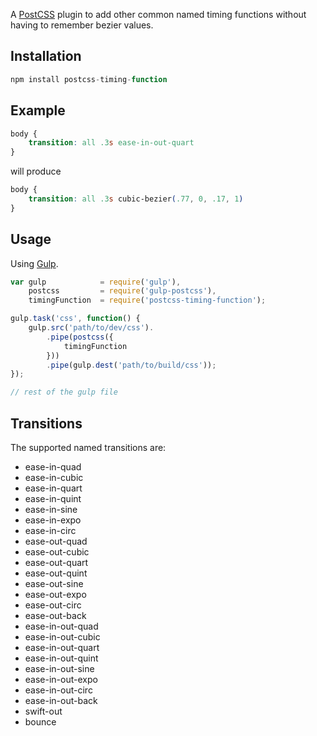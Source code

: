 A [PostCSS] plugin to add other common named timing functions without having to remember bezier values.

[PostCSS]: https://github.com/postcss/postcss
[Gulp]: https://github.com/gulpjs/gulp

## Installation

```js
npm install postcss-timing-function
```

## Example

```css
body {
    transition: all .3s ease-in-out-quart
}
```

will produce

```css
body {
    transition: all .3s cubic-bezier(.77, 0, .17, 1)
}
```

## Usage

Using [Gulp].

```js
var gulp            = require('gulp'),
    postcss         = require('gulp-postcss'),
    timingFunction  = require('postcss-timing-function');

gulp.task('css', function() {
    gulp.src('path/to/dev/css').
        .pipe(postcss({
            timingFunction
        }))
        .pipe(gulp.dest('path/to/build/css'));
});

// rest of the gulp file
```

## Transitions

The supported named transitions are:

* ease-in-quad
* ease-in-cubic
* ease-in-quart
* ease-in-quint
* ease-in-sine
* ease-in-expo
* ease-in-circ
* ease-out-quad
* ease-out-cubic
* ease-out-quart
* ease-out-quint
* ease-out-sine
* ease-out-expo
* ease-out-circ
* ease-out-back
* ease-in-out-quad
* ease-in-out-cubic
* ease-in-out-quart
* ease-in-out-quint
* ease-in-out-sine
* ease-in-out-expo
* ease-in-out-circ
* ease-in-out-back
* swift-out
* bounce
